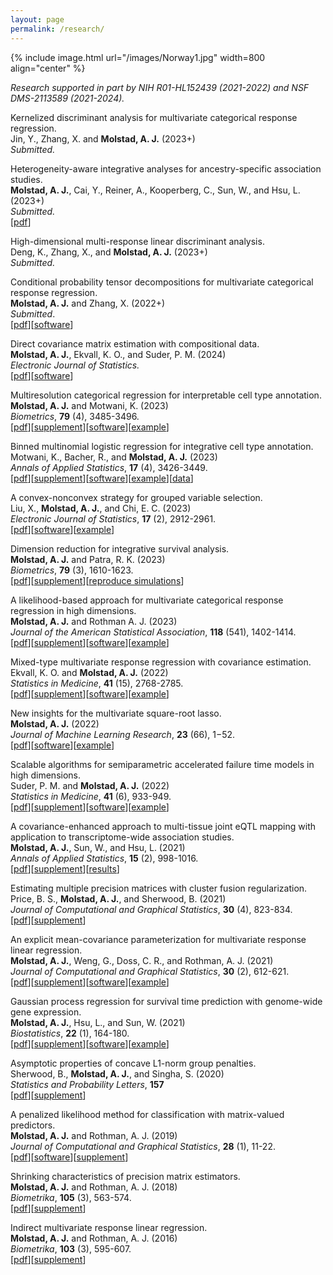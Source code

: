 ```yaml
---
layout: page
permalink: /research/
---
```


{% include image.html url="/images/Norway1.jpg" width=800 align="center" %}


*Research supported in part by NIH R01-HL152439 (2021-2022) and NSF DMS-2113589 (2021-2024).* 

<!-- Nonparametric accelerated failure time models for multiview survival analysis. <br>
Gelis-Cadena, K. and **Molstad, A. J.** (2022+) <br>
*Submitted.* <br> 
[[pdf](https://arxiv.org/abs/2108.02143)][[software](https://github.com/ajmolstad/IntegrativeCox)]<br> -->


<!-- Discovering cluster-based differential expression with spatially-resolved transcriptomic data. <br>
**Molstad, A. J.** (2023+) <br>
*Submitted.* <br>  -->

<!-- Smooth and structured distributed lag quantile regression. <br>
Jin, Y.,**Molstad, A. J.**, Wilson, A., and Antonelli, J. (2023+) <br>
*Submitted.* <br>  -->

<!-- Fast and reliable confidence confidence intervals for a variance component or proportion. <br>
Zhang, Y., Ekvall, K. O., and **Molstad, A. J.** (2023+) <br>
Submitted <br> --> 

<!-- Integration of proteomics quantitative trait loci into genetic association analysis of stroke in the African American population. (2023+)<br>
Cai, Y., **Molstad, A. J.**, Kooperberg, C., Reiner, A., Sun, W., and Hsu, L. <br>
*Submitted.* <br>   -->

Kernelized discriminant analysis for multivariate categorical response regression. <br>
Jin, Y., Zhang, X. and **Molstad, A. J.** (2023+) <br>
*Submitted.* <br>

Heterogeneity-aware integrative analyses for ancestry-specific association studies. <br>
**Molstad, A. J.**, Cai, Y., Reiner, A., Kooperberg, C., Sun, W., and Hsu, L. (2023+) <br>
*Submitted.* <br>
[[pdf](https://arxiv.org/abs/2306.05571)] <br>

High-dimensional multi-response linear discriminant analysis. <br>
Deng, K., Zhang, X., and **Molstad, A. J.**  (2023+) <br>
*Submitted.* <br> 


Conditional probability tensor decompositions for
multivariate categorical response regression. <br>
**Molstad, A. J.** and Zhang, X. (2022+)<br>
*Submitted*. <br> 
[[pdf](https://arxiv.org/abs/2206.10676)][[software](https://github.com/ajmolstad/CondTensorDecomp)] 


Direct covariance matrix estimation with compositional data. <br>
**Molstad, A. J.**, Ekvall, K. O., and Suder, P. M. (2024) <br>
*Electronic Journal of Statistics.* <br>
[[pdf](https://arxiv.org/abs/2212.09833)][[software](https://github.com/ajmolstad/SpPDCC/)]   
  

Multiresolution categorical regression for interpretable cell type annotation. <br>
**Molstad, A. J.** and Motwani, K. (2023) <br>
*Biometrics*, **79** (4), 3485-3496. <br> 
[[pdf](https://onlinelibrary.wiley.com/doi/full/10.1111/biom.13926)][[supplement](https://ajmolstad.github.io/docs/biom13926-sup-0001-suppmat.pdf)][[software](https://github.com/ajmolstad/HierMultinom)][[example](https://ajmolstad.github.io/docs/HierMultinomExample.html)]<br>   



Binned multinomial logistic regression for integrative cell type annotation. <br>
Motwani, K., Bacher, R., and **Molstad, A. J.** (2023) <br>
*Annals of Applied Statistics*, **17** (4), 3426-3449. <br> 
[[pdf](https://projecteuclid.org/journals/annals-of-applied-statistics/volume-17/issue-4/Binned-multinomial-logistic-regression-for-integrative-cell-type-annotation/10.1214/23-AOAS1769.full)][[supplement](/docs/aoas1769suppa.pdf)][[software](https://github.com/keshav-motwani/IBMR/)][[example](https://keshav-motwani.github.io/example.html)][[data](https://github.com/keshav-motwani/AnnotatedPBMC)]<br> 

A convex-nonconvex strategy for grouped variable selection. <br>
Liu, X., **Molstad, A. J.**, and Chi, E. C. (2023) <br>
*Electronic Journal of Statistics*, **17** (2), 2912-2961. <br> 
[[pdf](https://projecteuclid.org/journals/electronic-journal-of-statistics/volume-17/issue-2/A-convex-nonconvex-strategy-for-grouped-variable-selection/10.1214/23-EJS2167.full)][[software](https://github.com/Xiaoqian-Liu/GMC)][[example](https://xiaoqian-liu.github.io/files/Intro-to-GMC.html)] <br>

Dimension reduction for integrative survival analysis. <br>
**Molstad, A. J.** and Patra, R. K. (2023)<br>
*Biometrics*, **79** (3), 1610-1623.<br>
[[pdf](https://onlinelibrary.wiley.com/doi/full/10.1111/biom.13736)][[supplement](https://ajmolstad.github.io/docs/biom13736-sup-0006-suppmat.pdf)][[reproduce simulations](https://github.com/ajmolstad/IntegrativeCox)]<br>

A likelihood-based approach for multivariate categorical response regression in high dimensions. <br>
**Molstad, A. J.** and Rothman A. J. (2023)<br>
*Journal of the American Statistical Association*, **118** (541), 1402-1414. <br>
[[pdf](https://www.tandfonline.com/doi/abs/10.1080/01621459.2021.1999819?journalCode=uasa20)][[supplement](/docs/uasa_a_1999819_sm2736-1.pdf)][[software](https://github.com/ajmolstad/BvCategorical)][[example](/docs/BvCategorical_Example.html)] <br>


Mixed-type multivariate response regression with covariance estimation. <br>
Ekvall, K. O. and **Molstad, A. J.** (2022)<br>
*Statistics in Medicine*, **41** (15),  2768-2785. <br>
[[pdf](https://arxiv.org/pdf/2101.08436.pdf)][[supplement](/docs/Supp_MMRR.pdf)][[software](https://github.com/koekvall/mmrr)][[example](https://koekvall.github.io/docs/mmrr/example.html)]<br>

New insights for the multivariate square-root lasso. <br>
**Molstad, A. J.** (2022)<br>
*Journal of Machine Learning Research*, **23** (66), 1−52.   <br>
[[pdf](https://jmlr.org/papers/v23/20-064.html)][[software](https://github.com/ajmolstad/MSRL)][[example](/docs/MSRL_Example.html)] <br>



Scalable algorithms for semiparametric accelerated failure time models in high dimensions.<br>
Suder, P. M. and **Molstad, A. J.** (2022) <br>
*Statistics in Medicine*, **41** (6), 933-949. <br>
[[pdf](https://onlinelibrary.wiley.com/doi/full/10.1002/sim.9264)][[supplement](/docs/Supp_penAFT.pdf)][[software](https://github.com/ajmolstad/penAFT)][[example](/docs/penAFT_Example.html)]<br>



A covariance-enhanced approach to multi-tissue joint eQTL mapping with application to transcriptome-wide association studies.  <br>
**Molstad, A. J.**, Sun, W., and Hsu, L. (2021)<br>
*Annals of Applied Statistics*,  **15** (2), 998-1016.<br>
[[pdf](https://projecteuclid.org/journals/annals-of-applied-statistics/volume-15/issue-2/A-covariance-enhanced-approach-to-multitissue-joint-eQTL-mapping-with/10.1214/20-AOAS1432.short)][[supplement](/docs/MTeQTL.pdf)][[results](https://github.com/ajmolstad/MTeQTLResults)] <br>

Estimating multiple precision matrices with cluster fusion regularization. <br>
Price, B. S., **Molstad, A. J.**, and Sherwood, B. (2021)<br>
*Journal of Computational and Graphical Statistics*,  **30** (4), 823-834. <br>
[[pdf](https://www.tandfonline.com/doi/pdf/10.1080/10618600.2021.1874963?casa_token=stoGAjrlYbUAAAAA:YQArJJxGutWxREoX509u0yGiEgMrtk-fYaR-B2iPSCkG6o_E5vHay7QreuGHtjsCrqBHImDwKI7T)][[supplement](https://ndownloader.figstatic.com/files/26117444)]<br>


An explicit mean-covariance parameterization for multivariate response linear regression. <br>
**Molstad, A. J.**, Weng, G., Doss, C. R., and Rothman, A. J. (2021)<br>
*Journal of Computational and Graphical Statistics*, **30** (2), 612-621. <br>
[[pdf](https://www.tandfonline.com/doi/pdf/10.1080/10618600.2020.1853551?casa_token=dQzCJAFc1ZoAAAAA:Uaq0GRdBijyS7kavHT9njRKCFqCvnE-XBddXiI_w8BAEf0ZCllJVy_ALwrcXpGxSJSKcdS4i7P_q)][[supplement](/docs/MCMVR_Supplement.pdf)][[software](https://github.com/ajmolstad/MCMVR)][[example](/docs/MCMVR_Example.html)]<br>


Gaussian process regression for survival time prediction with genome-wide gene expression. <br>
**Molstad, A. J.**, Hsu, L., and Sun, W. (2021) <br>
*Biostatistics*, **22** (1), 164-180. <br>
[[pdf](https://academic.oup.com/biostatistics/advance-article/doi/10.1093/biostatistics/kxz023/5530981)][[supplement](/docs/Supp_SurvGPR.pdf)][[software](https://github.com/ajmolstad/SurvGPR)][[example](/docs/SurvGPR_Example.html)]<br> 


Asymptotic properties of concave L1-norm group penalties.  <br>
Sherwood, B., **Molstad, A. J.**, and Singha, S. (2020)<br>
*Statistics and Probability Letters*, **157** <br>
[[pdf](https://www.sciencedirect.com/science/article/pii/S0167715219302779)][[supplement](https://www.sciencedirect.com/science/article/pii/S0167715219302779#appSB)] <br>

A penalized likelihood method for classification with matrix-valued predictors. <br>
**Molstad, A. J.**  and Rothman, A. J. (2019)<br>
*Journal of Computational and Graphical Statistics*, **28** (1), 11-22. <br>
[[pdf](https://www.tandfonline.com/doi/full/10.1080/10618600.2018.1476249)][[software](https://github.com/ajmolstad/MatrixLDA)][[supplement](https://www.tandfonline.com/doi/suppl/10.1080/10618600.2018.1476249?scroll=top)] <br>

Shrinking characteristics of precision matrix estimators. <br>
**Molstad, A. J.** and Rothman, A. J. (2018) <br>
*Biometrika*, **105** (3), 563-574. <br>
[[pdf](https://academic.oup.com/biomet/article/105/3/563/4994725?guestAccessKey=34dcd085-e992-4398-a8f9-a56cb3ac9207)][[supplement](https://academic.oup.com/biomet/article/105/3/563/4994725?guestAccessKey=34dcd085-e992-4398-a8f9-a56cb3ac9207#supplementary-data)]<br>


Indirect multivariate response linear regression. <br>
**Molstad, A. J.** and Rothman, A. J. (2016) <br>
*Biometrika*, **103** (3), 595-607.<br>
[[pdf](https://academic.oup.com/biomet/article-abstract/103/3/595/1744444/Indirect-multivariate-response-linear-regression?redirectedFrom=fulltext)][[supplement](https://academic.oup.com/biomet/article/103/3/595/1744444#supplementary-data)]<br>
